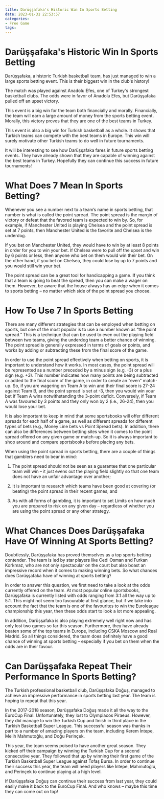 ```yaml
---
title: Darüşşafaka's Historic Win In Sports Betting 
date: 2023-01-31 22:53:57
categories:
- Free Game
tags:
---
```



#  Darüşşafaka's Historic Win In Sports Betting 

Darüşşafaka, a historic Turkish basketball team, has just managed to win a large sports betting event. This is their biggest win in the club's history!

The match was played against Anadolu Efes, one of Turkey's strongest basketball clubs. The odds were in favor of Anadolu Efes, but Darüşşafaka pulled off an upset victory.

This event is a big win for the team both financially and morally. Financially, the team will earn a large amount of money from the sports betting event. Morally, this victory proves that they are one of the best teams in Turkey.

This event is also a big win for Turkish basketball as a whole. It shows that Turkish teams can compete with the best teams in Europe. This win will surely motivate other Turkish teams to do well in future tournaments.

It will be interesting to see how Darüşşafaka fares in future sports betting events. They have already shown that they are capable of winning against the best teams in Turkey. Hopefully they can continue this success in future tournaments!

#  What Does 7 Mean In Sports Betting? 

Whenever you see a number next to a team’s name in sports betting, that number is what is called the point spread. The point spread is the margin of victory or defeat that the favored team is expected to win by. So, for example, if Manchester United is playing Chelsea and the point spread is set at 7 points, then Manchester United is the favorite and Chelsea is the underdog.

If you bet on Manchester United, they would have to win by at least 8 points in order for you to win your bet. If Chelsea were to pull off the upset and win by 6 points or less, then anyone who bet on them would win their bet. On the other hand, if you bet on Chelsea, they could lose by up to 7 points and you would still win your bet.

The point spread can be a great tool for handicapping a game. If you think that a team is going to beat the spread, then you can make a wager on them. However, be aware that the house always has an edge when it comes to sports betting – no matter which side of the point spread you choose.

#  How To Use 7 In Sports Betting 

There are many different strategies that can be employed when betting on sports, but one of the most popular is to use a number known as “the point spread.” This is a technique that can be used to even out the playing field between two teams, giving the underdog team a better chance of winning. The point spread is generally expressed in terms of goals or points, and works by adding or subtracting these from the final score of the game.

In order to use the point spread effectively when betting on sports, it is important to understand how it works. In most cases, the point spread will be represented as a number preceded by a minus sign (e.g. -3) or a plus sign (e.g. +3). This number indicates how many points are being subtracted or added to the final score of the game, in order to create an “even” match-up. So, if you are wagering on Team A to win and their final score is 27-24 against Team B, and the point spread is set at -3, then you would win your bet if Team A wins notwithstanding the 3-point deficit. Conversely, if Team A was favoured by 3 points and they only won by 2 (i.e., 26-24), then you would lose your bet. 

It is also important to keep in mind that some sportsbooks will offer different spreads for each half of a game, as well as different spreads for different types of bets (e.g., Money Line bets vs Point Spread bets). In addition, there can also be differences between betting sites when it comes to the point spread offered on any given game or match-up. So it is always important to shop around and compare sportsbooks before placing any bets. 

When using the point spread in sports betting, there are a couple of things that gamblers need to bear in mind: 

1) The point spread should not be seen as a guarantee that one particular team will win – it just evens out the playing field slightly so that one team does not have an unfair advantage over another; 

2) It is important to research which teams have been good at covering (or beating) the point spread in their recent games; and 

3) As with all forms of gambling, it is important to set Limits on how much you are prepared to risk on any given day – regardless of whether you are using the point spread or any other strategy.

#  What Chances Does Darüşşafaka Have Of Winning At Sports Betting? 

Doubtlessly, Darüşşafaka has proved themselves as a top sports betting contender. The team is led by star players like Cedi Osman and Furkan Korkmaz, who are not only spectacular on the court but also boast an impressive record when it comes to making winning bets. So what chances does Darüşşafaka have of winning at sports betting?

In order to answer this question, we first need to take a look at the odds currently offered on the team. At most popular online sportsbooks, Darüşşafaka is currently listed with odds ranging from 3:1 all the way up to 5:1. This might not seem too favourable at first glance, but if we take into account the fact that the team is one of the favourites to win the Euroleague championship this year, then these odds start to look a lot more appealing.

In addition, Darüşşafaka is also playing extremely well right now and has only lost two games so far this season. Furthermore, they have already beaten some of the top teams in Europe, including CSKA Moscow and Real Madrid. So all things considered, the team does definitely have a good chance of winning at sports betting – especially if you bet on them when the odds are in their favour.

#  Can Darüşşafaka Repeat Their Performance In Sports Betting?

The Turkish professional basketball club, Darüşşafaka Doğuş, managed to achieve an impressive performance in sports betting last year. The team is hoping to repeat that this year.

In the 2017-2018 season, Darüşşafaka Doğuş made it all the way to the EuroCup Final. Unfortunately, they lost to Olympiacos Piraeus. However, they did manage to win the Turkish Cup and finish in third place in the Turkish Basketball Super League. This successful season was thanks in part to a number of amazing players on the team, including Kerem İntepe, Melih Mahmutoğlu, and Doğu Perinçek.

This year, the team seems poised to have another great season. They kicked off their campaign by winning the Turkish Cup for a second consecutive year. They followed that up by winning their first game of the Turkish Basketball Super League against Tofaş Bursa. In order to continue their success this year, the team will need players like İntepe, Mahmutoğlu, and Perinçek to continue playing at a high level.

If Darüşşafaka Doğuş can continue their success from last year, they could easily make it back to the EuroCup Final. And who knows – maybe this time they can come out on top!
